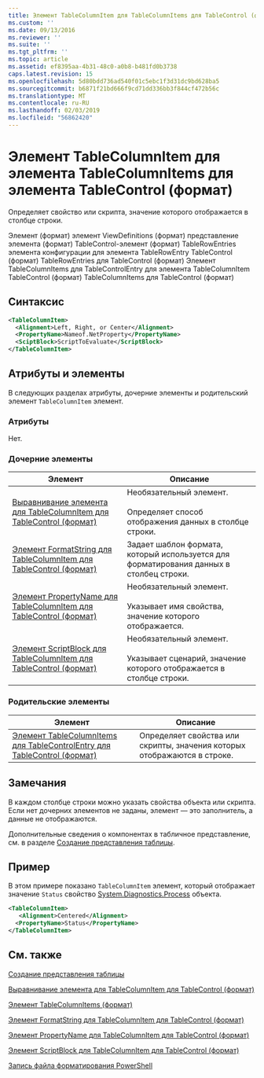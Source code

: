 ```yaml
---
title: Элемент TableColumnItem для TableColumnItems для TableControl (формат) | Документация Майкрософт
ms.custom: ''
ms.date: 09/13/2016
ms.reviewer: ''
ms.suite: ''
ms.tgt_pltfrm: ''
ms.topic: article
ms.assetid: ef8395aa-4b31-48c0-a0b8-b481fd0b3738
caps.latest.revision: 15
ms.openlocfilehash: 5d80bdd736ad540f01c5ebc1f3d31dc9bd628ba5
ms.sourcegitcommit: b6871f21bd666f9cd71dd336bb3f844cf472b56c
ms.translationtype: MT
ms.contentlocale: ru-RU
ms.lasthandoff: 02/03/2019
ms.locfileid: "56862420"
---
```

# <a name="tablecolumnitem-element-for-tablecolumnitems-for-tablecontrol-format"></a>Элемент TableColumnItem для элемента TableColumnItems для элемента TableControl (формат)

Определяет свойство или скрипта, значение которого отображается в столбце строки.

Элемент (формат) элемент ViewDefinitions (формат) представление элемента (формат) TableControl-элемент (формат) TableRowEntries элемента конфигурации для элемента TableRowEntry TableControl (формат) TableRowEntries для TableControl (формат) Элемент TableColumnItems для TableControlEntry для элемента TableColumnItem TableControl (формат) TableColumnItems для TableControl (формат)

## <a name="syntax"></a>Синтаксис

```xml
<TableColumnItem>
  <Alignment>Left, Right, or Center</Alignment>
  <PropertyName>Nameof.NetProperty</PropertyName>
  <SciptBlock>ScriptToEvaluate</ScriptBlock>
</TableColumnItem>
```

## <a name="attributes-and-elements"></a>Атрибуты и элементы

В следующих разделах атрибуты, дочерние элементы и родительский элемент `TableColumnItem` элемент.

### <a name="attributes"></a>Атрибуты

Нет.

### <a name="child-elements"></a>Дочерние элементы

|Элемент|Описание|
|-------------|-----------------|
|[Выравнивание элемента для TableColumnItem для TableControl (формат)](./alignment-element-for-tablecolumnitem-for-tablecontrol-format.md)|Необязательный элемент.<br /><br /> Определяет способ отображения данных в столбце строки.|
|[Элемент FormatString для TableColumnItem для TableControl (формат)](./formatstring-element-for-tablecolumnitem-for-tablecontrol-format.md)|Задает шаблон формата, который используется для форматирования данных в столбец строки.|
|[Элемент PropertyName для TableColumnItem для TableControl (формат)](./propertyname-element-for-tablecolumnitem-for-tablecontrol-format.md)|Необязательный элемент.<br /><br /> Указывает имя свойства, значение которого отображается.|
|[Элемент ScriptBlock для TableColumnItem для TableControl (формат)](./scriptblock-element-for-tablecolumnitem-for-tablecontrol-format.md)|Необязательный элемент.<br /><br /> Указывает сценарий, значение которого отображается в столбце строки.|

### <a name="parent-elements"></a>Родительские элементы

|Элемент|Описание|
|-------------|-----------------|
|[Элемент TableColumnItems для TableControlEntry для TableControl (формат)](./tablecolumnitems-element-for-tablerowentry-for-tablecontrol-format.md)|Определяет свойства или скрипты, значения которых отображаются в строке.|

## <a name="remarks"></a>Замечания

В каждом столбце строки можно указать свойства объекта или скрипта. Если нет дочерних элементов не заданы, элемент — это заполнитель, а данные не отображаются.

Дополнительные сведения о компонентах в табличное представление, см. в разделе [Создание представления таблицы](./creating-a-table-view.md).

## <a name="example"></a>Пример

В этом примере показано `TableColumnItem` элемент, который отображает значение `Status` свойство [System.Diagnostics.Process](/dotnet/api/System.Diagnostics.Process) объекта.

```xml
<TableColumnItem>
   <Alignment>Centered</Alignment>
  <PropertyName>Status</PropertyName>
</TableColumnItem>

```

## <a name="see-also"></a>См. также

[Создание представления таблицы](./creating-a-table-view.md)

[Выравнивание элемента для TableColumnItem для TableControl (формат)](./alignment-element-for-tablecolumnitem-for-tablecontrol-format.md)

[Элемент TableColumnItems (формат)](./tablecolumnitems-element-for-tablerowentry-for-tablecontrol-format.md)

[Элемент FormatString для TableColumnItem для TableControl (формат)](./formatstring-element-for-tablecolumnitem-for-tablecontrol-format.md)

[Элемент PropertyName для TableColumnItem для TableControl (формат)](./propertyname-element-for-tablecolumnitem-for-tablecontrol-format.md)

[Элемент ScriptBlock для TableColumnItem для TableControl (формат)](./scriptblock-element-for-tablecolumnitem-for-tablecontrol-format.md)

[Запись файла форматирования PowerShell](./writing-a-powershell-formatting-file.md)
